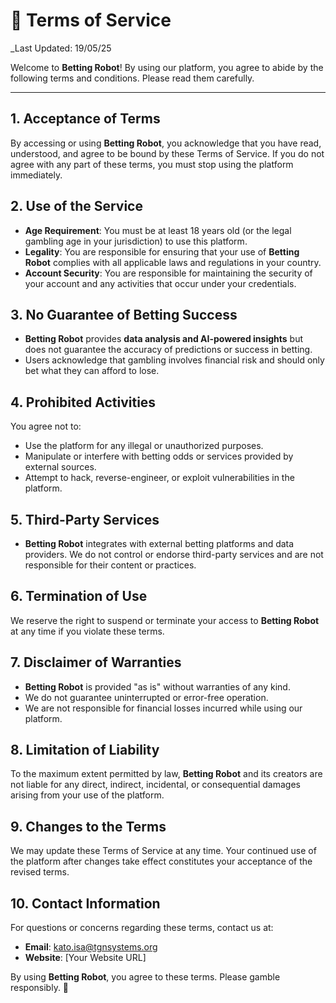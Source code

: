 # 📜 Terms of Service

_Last Updated: 19/05/25

Welcome to **Betting Robot**! By using our platform, you agree to abide by the following terms and conditions. Please read them carefully.

---

## 1. Acceptance of Terms
By accessing or using **Betting Robot**, you acknowledge that you have read, understood, and agree to be bound by these Terms of Service. If you do not agree with any part of these terms, you must stop using the platform immediately.

## 2. Use of the Service
- **Age Requirement**: You must be at least 18 years old (or the legal gambling age in your jurisdiction) to use this platform.
- **Legality**: You are responsible for ensuring that your use of **Betting Robot** complies with all applicable laws and regulations in your country.
- **Account Security**: You are responsible for maintaining the security of your account and any activities that occur under your credentials.

## 3. No Guarantee of Betting Success
- **Betting Robot** provides **data analysis and AI-powered insights** but does not guarantee the accuracy of predictions or success in betting.
- Users acknowledge that gambling involves financial risk and should only bet what they can afford to lose.

## 4. Prohibited Activities
You agree not to:
- Use the platform for any illegal or unauthorized purposes.
- Manipulate or interfere with betting odds or services provided by external sources.
- Attempt to hack, reverse-engineer, or exploit vulnerabilities in the platform.

## 5. Third-Party Services
- **Betting Robot** integrates with external betting platforms and data providers. We do not control or endorse third-party services and are not responsible for their content or practices.

## 6. Termination of Use
We reserve the right to suspend or terminate your access to **Betting Robot** at any time if you violate these terms.

## 7. Disclaimer of Warranties
- **Betting Robot** is provided "as is" without warranties of any kind.
- We do not guarantee uninterrupted or error-free operation.
- We are not responsible for financial losses incurred while using our platform.

## 8. Limitation of Liability
To the maximum extent permitted by law, **Betting Robot** and its creators are not liable for any direct, indirect, incidental, or consequential damages arising from your use of the platform.

## 9. Changes to the Terms
We may update these Terms of Service at any time. Your continued use of the platform after changes take effect constitutes your acceptance of the revised terms.

## 10. Contact Information
For questions or concerns regarding these terms, contact us at:
- **Email**: kato.isa@tgnsystems.org
- **Website**: [Your Website URL]

By using **Betting Robot**, you agree to these terms. Please gamble responsibly. 🎯
